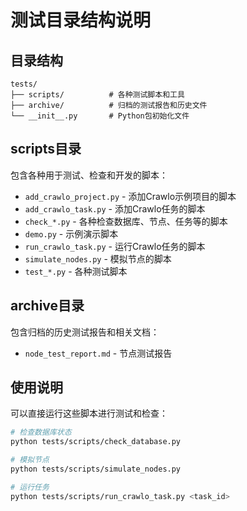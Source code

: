 # 测试目录结构说明

## 目录结构

```
tests/
├── scripts/          # 各种测试脚本和工具
├── archive/          # 归档的测试报告和历史文件
└── __init__.py       # Python包初始化文件
```

## scripts目录

包含各种用于测试、检查和开发的脚本：

- `add_crawlo_project.py` - 添加Crawlo示例项目的脚本
- `add_crawlo_task.py` - 添加Crawlo任务的脚本
- `check_*.py` - 各种检查数据库、节点、任务等的脚本
- `demo.py` - 示例演示脚本
- `run_crawlo_task.py` - 运行Crawlo任务的脚本
- `simulate_nodes.py` - 模拟节点的脚本
- `test_*.py` - 各种测试脚本

## archive目录

包含归档的历史测试报告和相关文档：

- `node_test_report.md` - 节点测试报告

## 使用说明

可以直接运行这些脚本进行测试和检查：

```bash
# 检查数据库状态
python tests/scripts/check_database.py

# 模拟节点
python tests/scripts/simulate_nodes.py

# 运行任务
python tests/scripts/run_crawlo_task.py <task_id>
```